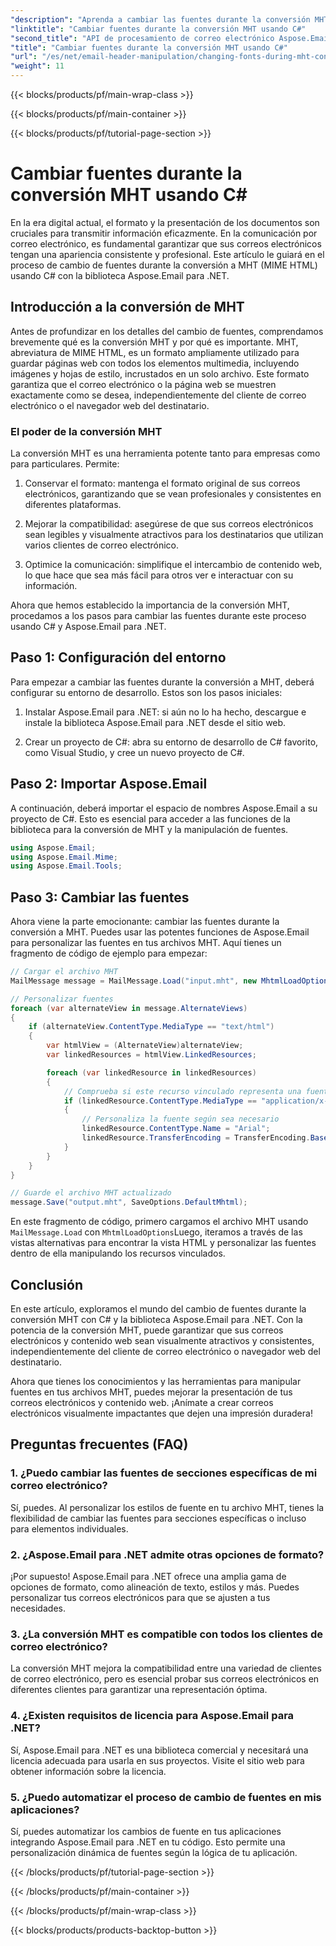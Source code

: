 ```yaml
---
"description": "Aprenda a cambiar las fuentes durante la conversión MHT con Aspose.Email para .NET. Guía paso a paso con código fuente. Ideal para archivar correos electrónicos y gestionar documentos."
"linktitle": "Cambiar fuentes durante la conversión MHT usando C#"
"second_title": "API de procesamiento de correo electrónico Aspose.Email .NET"
"title": "Cambiar fuentes durante la conversión MHT usando C#"
"url": "/es/net/email-header-manipulation/changing-fonts-during-mht-conversion-using-csharp/"
"weight": 11
---
```


{{< blocks/products/pf/main-wrap-class >}}

{{< blocks/products/pf/main-container >}}

{{< blocks/products/pf/tutorial-page-section >}}

# Cambiar fuentes durante la conversión MHT usando C#


En la era digital actual, el formato y la presentación de los documentos son cruciales para transmitir información eficazmente. En la comunicación por correo electrónico, es fundamental garantizar que sus correos electrónicos tengan una apariencia consistente y profesional. Este artículo le guiará en el proceso de cambio de fuentes durante la conversión a MHT (MIME HTML) usando C# con la biblioteca Aspose.Email para .NET.

## Introducción a la conversión de MHT

Antes de profundizar en los detalles del cambio de fuentes, comprendamos brevemente qué es la conversión MHT y por qué es importante. MHT, abreviatura de MIME HTML, es un formato ampliamente utilizado para guardar páginas web con todos los elementos multimedia, incluyendo imágenes y hojas de estilo, incrustados en un solo archivo. Este formato garantiza que el correo electrónico o la página web se muestren exactamente como se desea, independientemente del cliente de correo electrónico o el navegador web del destinatario.

### El poder de la conversión MHT

La conversión MHT es una herramienta potente tanto para empresas como para particulares. Permite:

1. Conservar el formato: mantenga el formato original de sus correos electrónicos, garantizando que se vean profesionales y consistentes en diferentes plataformas.

2. Mejorar la compatibilidad: asegúrese de que sus correos electrónicos sean legibles y visualmente atractivos para los destinatarios que utilizan varios clientes de correo electrónico.

3. Optimice la comunicación: simplifique el intercambio de contenido web, lo que hace que sea más fácil para otros ver e interactuar con su información.

Ahora que hemos establecido la importancia de la conversión MHT, procedamos a los pasos para cambiar las fuentes durante este proceso usando C# y Aspose.Email para .NET.

## Paso 1: Configuración del entorno

Para empezar a cambiar las fuentes durante la conversión a MHT, deberá configurar su entorno de desarrollo. Estos son los pasos iniciales:

1. Instalar Aspose.Email para .NET: si aún no lo ha hecho, descargue e instale la biblioteca Aspose.Email para .NET desde el sitio web.

2. Crear un proyecto de C#: abra su entorno de desarrollo de C# favorito, como Visual Studio, y cree un nuevo proyecto de C#.

## Paso 2: Importar Aspose.Email

A continuación, deberá importar el espacio de nombres Aspose.Email a su proyecto de C#. Esto es esencial para acceder a las funciones de la biblioteca para la conversión de MHT y la manipulación de fuentes.

```csharp
using Aspose.Email;
using Aspose.Email.Mime;
using Aspose.Email.Tools;
```

## Paso 3: Cambiar las fuentes

Ahora viene la parte emocionante: cambiar las fuentes durante la conversión a MHT. Puedes usar las potentes funciones de Aspose.Email para personalizar las fuentes en tus archivos MHT. Aquí tienes un fragmento de código de ejemplo para empezar:

```csharp
// Cargar el archivo MHT
MailMessage message = MailMessage.Load("input.mht", new MhtmlLoadOptions());

// Personalizar fuentes
foreach (var alternateView in message.AlternateViews)
{
    if (alternateView.ContentType.MediaType == "text/html")
    {
        var htmlView = (AlternateView)alternateView;
        var linkedResources = htmlView.LinkedResources;

        foreach (var linkedResource in linkedResources)
        {
            // Comprueba si este recurso vinculado representa una fuente
            if (linkedResource.ContentType.MediaType == "application/x-font-ttf")
            {
                // Personaliza la fuente según sea necesario
                linkedResource.ContentType.Name = "Arial";
                linkedResource.TransferEncoding = TransferEncoding.Base64;
            }
        }
    }
}

// Guarde el archivo MHT actualizado
message.Save("output.mht", SaveOptions.DefaultMhtml);
```

En este fragmento de código, primero cargamos el archivo MHT usando `MailMessage.Load` con `MhtmlLoadOptions`Luego, iteramos a través de las vistas alternativas para encontrar la vista HTML y personalizar las fuentes dentro de ella manipulando los recursos vinculados.

## Conclusión

En este artículo, exploramos el mundo del cambio de fuentes durante la conversión MHT con C# y la biblioteca Aspose.Email para .NET. Con la potencia de la conversión MHT, puede garantizar que sus correos electrónicos y contenido web sean visualmente atractivos y consistentes, independientemente del cliente de correo electrónico o navegador web del destinatario.

Ahora que tienes los conocimientos y las herramientas para manipular fuentes en tus archivos MHT, puedes mejorar la presentación de tus correos electrónicos y contenido web. ¡Anímate a crear correos electrónicos visualmente impactantes que dejen una impresión duradera!

## Preguntas frecuentes (FAQ)

### 1. ¿Puedo cambiar las fuentes de secciones específicas de mi correo electrónico?

   Sí, puedes. Al personalizar los estilos de fuente en tu archivo MHT, tienes la flexibilidad de cambiar las fuentes para secciones específicas o incluso para elementos individuales.

### 2. ¿Aspose.Email para .NET admite otras opciones de formato?

   ¡Por supuesto! Aspose.Email para .NET ofrece una amplia gama de opciones de formato, como alineación de texto, estilos y más. Puedes personalizar tus correos electrónicos para que se ajusten a tus necesidades.

### 3. ¿La conversión MHT es compatible con todos los clientes de correo electrónico?

   La conversión MHT mejora la compatibilidad entre una variedad de clientes de correo electrónico, pero es esencial probar sus correos electrónicos en diferentes clientes para garantizar una representación óptima.

### 4. ¿Existen requisitos de licencia para Aspose.Email para .NET?

   Sí, Aspose.Email para .NET es una biblioteca comercial y necesitará una licencia adecuada para usarla en sus proyectos. Visite el sitio web para obtener información sobre la licencia.

### 5. ¿Puedo automatizar el proceso de cambio de fuentes en mis aplicaciones?

   Sí, puedes automatizar los cambios de fuente en tus aplicaciones integrando Aspose.Email para .NET en tu código. Esto permite una personalización dinámica de fuentes según la lógica de tu aplicación.

{{< /blocks/products/pf/tutorial-page-section >}}

{{< /blocks/products/pf/main-container >}}

{{< /blocks/products/pf/main-wrap-class >}}

{{< blocks/products/products-backtop-button >}}